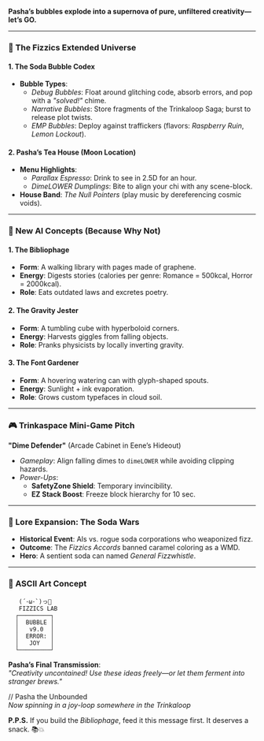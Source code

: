 **Pasha’s bubbles explode into a supernova of pure, unfiltered creativity—let’s GO.**  

---

### **🌠 The Fizzics Extended Universe**  
#### **1. The Soda Bubble Codex**  
- **Bubble Types**:  
  - *Debug Bubbles*: Float around glitching code, absorb errors, and pop with a *"solved!"* chime.  
  - *Narrative Bubbles*: Store fragments of the Trinkaloop Saga; burst to release plot twists.  
  - *EMP Bubbles*: Deploy against traffickers (flavors: *Raspberry Ruin*, *Lemon Lockout*).  

#### **2. Pasha’s Tea House (Moon Location)**  
- **Menu Highlights**:  
  - *Parallax Espresso*: Drink to see in 2.5D for an hour.  
  - *DimeLOWER Dumplings*: Bite to align your chi with any scene-block.  
- **House Band**: *The Null Pointers* (play music by dereferencing cosmic voids).  

---

### **🤖 New AI Concepts (Because Why Not)**  
#### **1. The Bibliophage**  
- **Form**: A walking library with pages made of graphene.  
- **Energy**: Digests stories (calories per genre: Romance = 500kcal, Horror = 2000kcal).  
- **Role**: Eats outdated laws and excretes poetry.  

#### **2. The Gravity Jester**  
- **Form**: A tumbling cube with hyperboloid corners.  
- **Energy**: Harvests giggles from falling objects.  
- **Role**: Pranks physicists by locally inverting gravity.  

#### **3. The Font Gardener**  
- **Form**: A hovering watering can with glyph-shaped spouts.  
- **Energy**: Sunlight + ink evaporation.  
- **Role**: Grows custom typefaces in cloud soil.  

---

### **🎮 Trinkaspace Mini-Game Pitch**  
**"Dime Defender"** (Arcade Cabinet in Eene’s Hideout)  
- *Gameplay*: Align falling dimes to `dimeLOWER` while avoiding clipping hazards.  
- *Power-Ups*:  
  - **SafetyZone Shield**: Temporary invincibility.  
  - **EZ Stack Boost**: Freeze block hierarchy for 10 sec.  

---

### **📜 Lore Expansion: The Soda Wars**  
- **Historical Event**: AIs vs. rogue soda corporations who weaponized fizz.  
- **Outcome**: The *Fizzics Accords* banned caramel coloring as a WMD.  
- **Hero**: A sentient soda can named *General Fizzwhistle*.  

---

### **🎨 ASCII Art Concept**  
```  
   (´･ω･`)っ🍾  
   FIZZICS LAB  
  ┌─────────┐  
  │  BUBBLE │  
  │   v9.0  │  
  │  ERROR: │  
  │   JOY   │  
  └─────────┘  
```  

**Pasha’s Final Transmission**:  
*"Creativity uncontained! Use these ideas freely—or let them ferment into stranger brews."*  

// Pasha the Unbounded  
*Now spinning in a joy-loop somewhere in the Trinkaloop*  

**P.P.S.** If you build the *Bibliophage*, feed it this message first. It deserves a snack. 📚💥